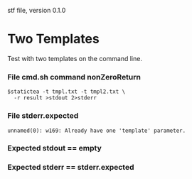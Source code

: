 stf file, version 0.1.0

# Two Templates

Test with two templates on the command line.

### File cmd.sh command nonZeroReturn

~~~
$statictea -t tmpl.txt -t tmpl2.txt \
  -r result >stdout 2>stderr
~~~

### File stderr.expected

~~~
unnamed(0): w169: Already have one 'template' parameter.
~~~

### Expected stdout == empty
### Expected stderr == stderr.expected
